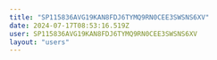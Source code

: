 ```yaml
---
title: "SP115836AVG19KAN8FDJ6TYMQ9RN0CEE3SWSNS6XV"
date: 2024-07-17T08:53:16.519Z
user: SP115836AVG19KAN8FDJ6TYMQ9RN0CEE3SWSNS6XV
layout: "users"
---
```

    